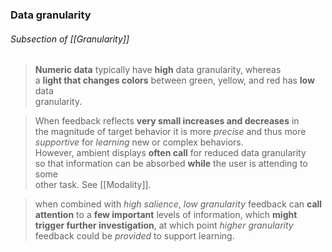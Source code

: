 ### Data granularity

###### Subsection of [[Granularity]]

> **Numeric data** typically have **high** data granularity, whereas  
a **light that changes colors** between green, yellow, and red has **low** data  
granularity.

> When feedback reflects **very small increases and decreases** in  
the magnitude of target behavior it is more *precise* and thus more  
*supportive* for *learning* new or complex behaviors.  
However, ambient displays **often call** for reduced data granularity  
so that information can be absorbed **while** the user is attending to some  
other task. See [[Modality]].

> when combined with *high salience*, *low granularity* feedback can **call attention** to a **few important**  levels of information, which **might trigger further investigation**, at  which point *higher granularity* feedback could be *provided* to support  learning.